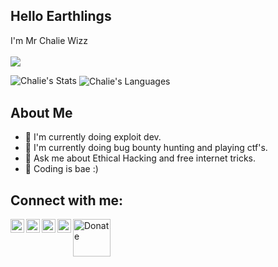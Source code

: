 <!-- ### Hi there 👋


**Chal13W1zz/Chal13W1zz** is a ✨ _special_ ✨ repository because its `README.md` (this file) appears on your GitHub profile.

Here are some ideas to get you started:

- 🔭 I’m currently working on ...
- 🌱 I’m currently learning ...
- 👯 I’m looking to collaborate on ...
- 🤔 I’m looking for help with ...
- 💬 Ask me about ...
- 📫 How to reach me: ...
- 😄 Pronouns: ...
- ⚡ Fun fact: ...
-->


## Hello Earthlings
  
  I'm Mr Chalie Wizz<br /><br />
  <img src="https://img.shields.io/badge/Creator%20%2F%20Found%20Of%20%40freetechmods%20%7C%20%40Hackers%20Lobby-Telegram-blue"><br />

  <img src="https://github-readme-stats.vercel.app/api?username=Chal13W1zz&&show_icons=true&count_private=true&hide_border=true&hide_title=true&theme=dracula" alt="Chalie's Stats">
  <img align="center" src="https://github-readme-stats.vercel.app/api/top-langs/?username=Chal13W1zz&theme=blue-green" alt="Chalie's Languages"><br />

## About Me
  - 🔭 I'm currently doing exploit dev. 
  - 🌱 I'm currently doing bug bounty hunting and playing ctf's.
  - 💬 Ask me about Ethical Hacking and free internet tricks.
  - 🥅 Coding is bae :)
  
 ## Connect with me:
  <p>
   <a href="https://t.me/Chal13W1zz"><img align="left" alt="telegram.org" width="22px" 
      src="https://seeklogo.com/images/T/telegram-logo-AD3D08A014-seeklogo.com.png" /></a>
  </p>
  <p>
  <a href="https://twitter.com/Chal13W1zz"><img align="left" alt="twitter.com" width="22px"
     src="https://seeklogo.com/images/T/twitter-2012-positive-logo-916EDF1309-seeklogo.com.png" /></a>
  </p>
   <p>
  <a href="https://api.whatsapp.com//send?phone=254795344966&text=Hey%20Chalie"><img align="left" alt="whatsapp.com" width="22px"
     src="https://seeklogo.com/images/W/whatsapp-logo-112413FAA7-seeklogo.com.png" /></a>
  </p>
   <p>
  <a href="https://www.youtube.com/channel/UCYtzy_RI9Bp8CWgNZzTPUmA?sub_confirmation=1"><img align="left" alt="youtube.com" width="22px"
     src="https://seeklogo.com/images/Y/youtube-2017-icon-logo-D1FE045118-seeklogo.com.png" /></a>
  </p>
   <p>
  <a href="https://www.paypal.com/donate?hosted_button_id=PJSAAEHCKWV5G"><img align="left" alt="Donate" width="60px"
     src="https://ionicabizau.github.io/badges/paypal.svg" /></a>
  </p>
 

<br />
